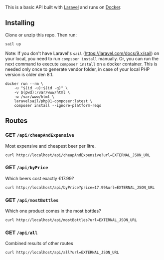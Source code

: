 This is a basic API built with [Laravel](https://laravel.com) and runs on [Docker](https://docker.com). 

## Installing

Clone or unzip this repo. Then run:

    sail up

Note: If you don't have Laravel's `sail` (https://laravel.com/docs/9.x/sail) on your local, you need to run 
`compsoer install` manually. Or, you can run the next command to execute `composer install` on a docker container. This is needed only once to generate vendor folder, in case of your local PHP version is older den 8.1.

    docker run --rm \
        -u "$(id -u):$(id -g)" \
        -v $(pwd):/var/www/html \
        -w /var/www/html \
        laravelsail/php81-composer:latest \
        composer install --ignore-platform-reqs

## Routes

### GET `/api/cheapAndExpensive`
Most expensive and cheapest beer per litre.

    curl http://localhost/api/cheapAndExpensive?url=EXTERNAL_JSON_URL

### GET `/api/byPrice`
Which beers cost exactly €17.99?

    curl http://localhost/api/byPrice?price=17.99&url=EXTERNAL_JSON_URL

### GET `/api/mostBottles`
Which one product comes in the most bottles?

    curl http://localhost/api/mostBottles?url=EXTERNAL_JSON_URL

### GET `/api/all`
Combined results of other routes

    curl http://localhost/api/all?url=EXTERNAL_JSON_URL
